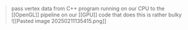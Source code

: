 >pass vertex data from C++ program running on our CPU to the [[OpenGL]] pipeline on our [[GPU]] 
>code that does this is rather bulky
![[Pasted image 20250211135415.png]]
